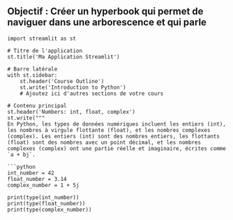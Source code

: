 ##  Objectif : Créer un hyperbook qui permet de naviguer dans une arborescence et qui parle 
```
import streamlit as st

# Titre de l'application
st.title('Ma Application Streamlit')

# Barre latérale
with st.sidebar:
    st.header('Course Outline')
    st.write('Introduction to Python')
    # Ajoutez ici d'autres sections de votre cours

# Contenu principal
st.header('Numbers: int, float, complex')
st.write("""
En Python, les types de données numériques incluent les entiers (int), les nombres à virgule flottante (float), et les nombres complexes (complex). Les entiers (int) sont des nombres entiers, les flottants (float) sont des nombres avec un point décimal, et les nombres complexes (complex) ont une partie réelle et imaginaire, écrites comme `a + bj`.

```python
int_number = 42
float_number = 3.14
complex_number = 1 + 5j

print(type(int_number))
print(type(float_number))
print(type(complex_number))
```
